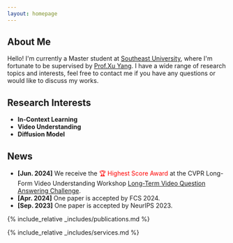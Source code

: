 ```yaml
---
layout: homepage
---
```


## About Me

Hello! I'm currently a Master student at [Southeast University](https://www.seu.edu.cn/), where I'm fortunate to be supervised by [Prof.Xu Yang](https://yxpalmweb.github.io/). I have a wide range of research topics and interests, feel free to contact me if you have any questions or would like to discuss my works.

## Research Interests

- **In-Context Learning**
- **Video Understanding**
- **Diffusion Model**

## News

- **[Jun. 2024]** We receive the <span style="color:red;">🏆 Highest Score Award</span> at the CVPR Long-Form Video Understanding Workshop [Long-Term Video Question Answering Challenge](https://sites.google.com/view/loveucvpr24/track1).
- **[Apr. 2024]** One paper is accepted by FCS 2024.
- **[Sep. 2023]** One paper is accepted by NeurIPS 2023.

{% include_relative _includes/publications.md %}

{% include_relative _includes/services.md %}
